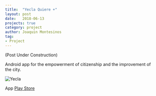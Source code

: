 ```yaml
---
title:  "Yecla Quiere +"
layout: post
date:   2018-06-13
projects: true
category: project
author: Joaquin Montesinos
tag:
- Project
---
```


(Post Under Construction)

Android app for the empowerment of citizenship and the improvement of the city.
 

![Yecla]({{site.baseurl}}/assets/images/posts/yecla.png)




App
[Play Store](https://play.google.com/store/apps/details?id=com.alexissanchez.joaquinmontesinos.yeclaapp&hl=es)  



